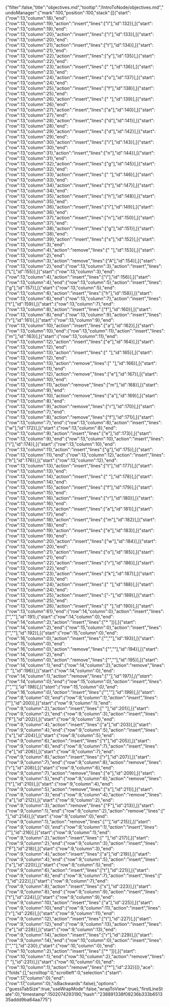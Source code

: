 {"filter":false,"title":"objectives.md","tooltip":"/IntroToNode/objectives.md","undoManager":{"mark":100,"position":100,"stack":[[{"start":{"row":13,"column":18},"end":{"row":13,"column":19},"action":"insert","lines":["l"],"id":132}],[{"start":{"row":13,"column":19},"end":{"row":13,"column":20},"action":"insert","lines":["i"],"id":133}],[{"start":{"row":13,"column":20},"end":{"row":13,"column":21},"action":"insert","lines":["t"],"id":134}],[{"start":{"row":13,"column":21},"end":{"row":13,"column":22},"action":"insert","lines":["y"],"id":135}],[{"start":{"row":13,"column":22},"end":{"row":13,"column":23},"action":"insert","lines":[" "],"id":136}],[{"start":{"row":13,"column":23},"end":{"row":13,"column":24},"action":"insert","lines":["o"],"id":137}],[{"start":{"row":13,"column":24},"end":{"row":13,"column":25},"action":"insert","lines":["f"],"id":138}],[{"start":{"row":13,"column":25},"end":{"row":13,"column":26},"action":"insert","lines":[" "],"id":139}],[{"start":{"row":13,"column":26},"end":{"row":13,"column":27},"action":"insert","lines":["a"],"id":140}],[{"start":{"row":13,"column":27},"end":{"row":13,"column":28},"action":"insert","lines":["d"],"id":141}],[{"start":{"row":13,"column":28},"end":{"row":13,"column":29},"action":"insert","lines":["d"],"id":142}],[{"start":{"row":13,"column":29},"end":{"row":13,"column":30},"action":"insert","lines":["i"],"id":143}],[{"start":{"row":13,"column":30},"end":{"row":13,"column":31},"action":"insert","lines":["n"],"id":144}],[{"start":{"row":13,"column":31},"end":{"row":13,"column":32},"action":"insert","lines":["g"],"id":145}],[{"start":{"row":13,"column":32},"end":{"row":13,"column":33},"action":"insert","lines":[" "],"id":146}],[{"start":{"row":13,"column":33},"end":{"row":13,"column":34},"action":"insert","lines":["t"],"id":147}],[{"start":{"row":13,"column":34},"end":{"row":13,"column":35},"action":"insert","lines":["h"],"id":148}],[{"start":{"row":13,"column":35},"end":{"row":13,"column":36},"action":"insert","lines":["i"],"id":149}],[{"start":{"row":13,"column":36},"end":{"row":13,"column":37},"action":"insert","lines":["n"],"id":150}],[{"start":{"row":13,"column":37},"end":{"row":13,"column":38},"action":"insert","lines":["g"],"id":151}],[{"start":{"row":13,"column":38},"end":{"row":13,"column":39},"action":"insert","lines":["s"],"id":152}],[{"start":{"row":13,"column":3},"end":{"row":13,"column":4},"action":"remove","lines":[" "],"id":153}],[{"start":{"row":13,"column":2},"end":{"row":13,"column":3},"action":"remove","lines":["A"],"id":154}],[{"start":{"row":13,"column":2},"end":{"row":13,"column":3},"action":"insert","lines":["L"],"id":155}],[{"start":{"row":13,"column":3},"end":{"row":13,"column":4},"action":"insert","lines":["i"],"id":156}],[{"start":{"row":13,"column":4},"end":{"row":13,"column":5},"action":"insert","lines":["g"],"id":157}],[{"start":{"row":13,"column":5},"end":{"row":13,"column":6},"action":"insert","lines":["h"],"id":158}],[{"start":{"row":13,"column":6},"end":{"row":13,"column":7},"action":"insert","lines":["t"],"id":159}],[{"start":{"row":13,"column":7},"end":{"row":13,"column":8},"action":"insert","lines":["f"],"id":160}],[{"start":{"row":13,"column":8},"end":{"row":13,"column":9},"action":"insert","lines":["r"],"id":161}],[{"start":{"row":13,"column":9},"end":{"row":13,"column":10},"action":"insert","lines":["a"],"id":162}],[{"start":{"row":13,"column":10},"end":{"row":13,"column":11},"action":"insert","lines":["m"],"id":163}],[{"start":{"row":13,"column":11},"end":{"row":13,"column":12},"action":"insert","lines":["e"],"id":164}],[{"start":{"row":13,"column":12},"end":{"row":13,"column":13},"action":"insert","lines":[" "],"id":165}],[{"start":{"row":13,"column":12},"end":{"row":13,"column":13},"action":"remove","lines":[" "],"id":166}],[{"start":{"row":13,"column":11},"end":{"row":13,"column":12},"action":"remove","lines":["e"],"id":167}],[{"start":{"row":13,"column":10},"end":{"row":13,"column":11},"action":"remove","lines":["m"],"id":168}],[{"start":{"row":13,"column":9},"end":{"row":13,"column":10},"action":"remove","lines":["a"],"id":169}],[{"start":{"row":13,"column":8},"end":{"row":13,"column":9},"action":"remove","lines":["r"],"id":170}],[{"start":{"row":13,"column":7},"end":{"row":13,"column":8},"action":"remove","lines":["f"],"id":171}],[{"start":{"row":13,"column":7},"end":{"row":13,"column":8},"action":"insert","lines":["w"],"id":172}],[{"start":{"row":13,"column":8},"end":{"row":13,"column":9},"action":"insert","lines":["e"],"id":173}],[{"start":{"row":13,"column":9},"end":{"row":13,"column":10},"action":"insert","lines":["i"],"id":174}],[{"start":{"row":13,"column":10},"end":{"row":13,"column":11},"action":"insert","lines":["g"],"id":175}],[{"start":{"row":13,"column":11},"end":{"row":13,"column":12},"action":"insert","lines":["h"],"id":176}],[{"start":{"row":13,"column":12},"end":{"row":13,"column":13},"action":"insert","lines":["t"],"id":177}],[{"start":{"row":13,"column":13},"end":{"row":13,"column":14},"action":"insert","lines":[" "],"id":178}],[{"start":{"row":13,"column":14},"end":{"row":13,"column":15},"action":"insert","lines":["f"],"id":179}],[{"start":{"row":13,"column":15},"end":{"row":13,"column":16},"action":"insert","lines":["r"],"id":180}],[{"start":{"row":13,"column":16},"end":{"row":13,"column":17},"action":"insert","lines":["a"],"id":181}],[{"start":{"row":13,"column":17},"end":{"row":13,"column":18},"action":"insert","lines":["m"],"id":182}],[{"start":{"row":13,"column":18},"end":{"row":13,"column":19},"action":"insert","lines":["e"],"id":183}],[{"start":{"row":13,"column":19},"end":{"row":13,"column":20},"action":"insert","lines":["w"],"id":184}],[{"start":{"row":13,"column":20},"end":{"row":13,"column":21},"action":"insert","lines":["o"],"id":185}],[{"start":{"row":13,"column":21},"end":{"row":13,"column":22},"action":"insert","lines":["r"],"id":186}],[{"start":{"row":13,"column":22},"end":{"row":13,"column":23},"action":"insert","lines":["k"],"id":187}],[{"start":{"row":13,"column":23},"end":{"row":13,"column":24},"action":"insert","lines":[" "],"id":188}],[{"start":{"row":13,"column":24},"end":{"row":13,"column":25},"action":"insert","lines":["-"],"id":189}],[{"start":{"row":13,"column":25},"end":{"row":13,"column":26},"action":"insert","lines":[" "],"id":190}],[{"start":{"row":13,"column":61},"end":{"row":14,"column":0},"action":"insert","lines":["",""],"id":191},{"start":{"row":14,"column":0},"end":{"row":14,"column":2},"action":"insert","lines":["* "]}],[{"start":{"row":14,"column":2},"end":{"row":15,"column":0},"action":"insert","lines":["",""],"id":192}],[{"start":{"row":15,"column":0},"end":{"row":16,"column":0},"action":"insert","lines":["",""],"id":193}],[{"start":{"row":15,"column":0},"end":{"row":16,"column":0},"action":"remove","lines":["",""],"id":194}],[{"start":{"row":14,"column":2},"end":{"row":15,"column":0},"action":"remove","lines":["",""],"id":195}],[{"start":{"row":14,"column":1},"end":{"row":14,"column":2},"action":"remove","lines":[" "],"id":196}],[{"start":{"row":14,"column":0},"end":{"row":14,"column":1},"action":"remove","lines":["*"],"id":197}],[{"start":{"row":14,"column":0},"end":{"row":15,"column":0},"action":"insert","lines":["",""],"id":198}],[{"start":{"row":15,"column":0},"end":{"row":16,"column":0},"action":"insert","lines":["",""],"id":199}],[{"start":{"row":9,"column":0},"end":{"row":9,"column":1},"action":"insert","lines":["*"],"id":200}],[{"start":{"row":9,"column":1},"end":{"row":9,"column":2},"action":"insert","lines":[" "],"id":201}],[{"start":{"row":9,"column":2},"end":{"row":9,"column":3},"action":"insert","lines":["F"],"id":202}],[{"start":{"row":9,"column":3},"end":{"row":9,"column":4},"action":"insert","lines":["a"],"id":203}],[{"start":{"row":9,"column":4},"end":{"row":9,"column":5},"action":"insert","lines":["s"],"id":204}],[{"start":{"row":9,"column":5},"end":{"row":9,"column":6},"action":"insert","lines":["t"],"id":205}],[{"start":{"row":9,"column":6},"end":{"row":9,"column":7},"action":"insert","lines":["e"],"id":206}],[{"start":{"row":9,"column":7},"end":{"row":9,"column":8},"action":"insert","lines":["r"],"id":207}],[{"start":{"row":9,"column":7},"end":{"row":9,"column":8},"action":"remove","lines":["r"],"id":208}],[{"start":{"row":9,"column":6},"end":{"row":9,"column":7},"action":"remove","lines":["e"],"id":209}],[{"start":{"row":9,"column":5},"end":{"row":9,"column":6},"action":"remove","lines":["t"],"id":210}],[{"start":{"row":9,"column":4},"end":{"row":9,"column":5},"action":"remove","lines":["s"],"id":211}],[{"start":{"row":9,"column":3},"end":{"row":9,"column":4},"action":"remove","lines":["a"],"id":212}],[{"start":{"row":9,"column":2},"end":{"row":9,"column":3},"action":"remove","lines":["F"],"id":213}],[{"start":{"row":9,"column":1},"end":{"row":9,"column":2},"action":"remove","lines":[" "],"id":214}],[{"start":{"row":9,"column":0},"end":{"row":9,"column":1},"action":"remove","lines":["*"],"id":215}],[{"start":{"row":9,"column":0},"end":{"row":9,"column":1},"action":"insert","lines":["*"],"id":216}],[{"start":{"row":9,"column":1},"end":{"row":9,"column":2},"action":"insert","lines":[" "],"id":217}],[{"start":{"row":9,"column":2},"end":{"row":9,"column":3},"action":"insert","lines":["F"],"id":218}],[{"start":{"row":9,"column":3},"end":{"row":9,"column":4},"action":"insert","lines":["a"],"id":219}],[{"start":{"row":9,"column":4},"end":{"row":9,"column":5},"action":"insert","lines":["s"],"id":220}],[{"start":{"row":9,"column":5},"end":{"row":9,"column":6},"action":"insert","lines":["t"],"id":221}],[{"start":{"row":9,"column":6},"end":{"row":9,"column":7},"action":"insert","lines":[" "],"id":222}],[{"start":{"row":9,"column":7},"end":{"row":9,"column":8},"action":"insert","lines":["s"],"id":223}],[{"start":{"row":9,"column":8},"end":{"row":9,"column":9},"action":"insert","lines":["t"],"id":224}],[{"start":{"row":9,"column":9},"end":{"row":9,"column":10},"action":"insert","lines":["a"],"id":225}],[{"start":{"row":9,"column":10},"end":{"row":9,"column":11},"action":"insert","lines":["r"],"id":226}],[{"start":{"row":9,"column":11},"end":{"row":9,"column":12},"action":"insert","lines":["t"],"id":227}],[{"start":{"row":9,"column":12},"end":{"row":9,"column":13},"action":"insert","lines":["e"],"id":228}],[{"start":{"row":9,"column":13},"end":{"row":9,"column":14},"action":"insert","lines":["r"],"id":229}],[{"start":{"row":9,"column":14},"end":{"row":10,"column":0},"action":"insert","lines":["",""],"id":230},{"start":{"row":10,"column":0},"end":{"row":10,"column":2},"action":"insert","lines":["* "]}],[{"start":{"row":10,"column":1},"end":{"row":10,"column":2},"action":"remove","lines":[" "],"id":231}],[{"start":{"row":10,"column":0},"end":{"row":10,"column":1},"action":"remove","lines":["*"],"id":232}]]},"ace":{"folds":[],"scrolltop":0,"scrollleft":0,"selection":{"start":{"row":17,"column":0},"end":{"row":17,"column":0},"isBackwards":false},"options":{"guessTabSize":true,"useWrapMode":false,"wrapToView":true},"firstLineState":0},"timestamp":1502074293190,"hash":"238891338f08236b333b651335addd9ba64aa775"}